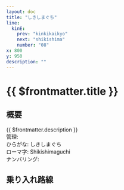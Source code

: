 ```yaml
---
layout: doc
title: "しきしまぐち"
line:
  kinE:
    prev: "kinkikaikyo"
    next: "shikishima"
    number: "08"
x: 800
y: 950
description: ""
---
```


# {{ $frontmatter.title }}
<!-- ![駅の写真の説明](駅の写真のURL) -->

## 概要
{{ $frontmatter.description }}  
管理:   
ひらがな: しきしまぐち  
ローマ字: Shikishimaguchi  
ナンバリング: <Numberling />

## 乗り入れ路線
<LineInfo />
